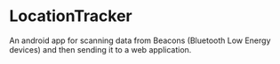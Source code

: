 LocationTracker
===============
An android app for scanning data from Beacons (Bluetooth Low Energy devices) and then sending it to a web application.
